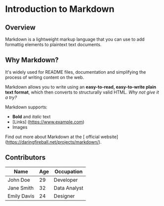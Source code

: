 # Introduction to Markdown

## Overview
Markdown is a lightweight markup language that you can use to add formattig elements to plaintext text documents.

## Why Markdown?
It's widely used for README files, documentation and simplifying the process of writing content on the web.


Markdown allows you to write using an **easy-to-read, easy-to-write plain text format**, which then converts to structurally valid HTML.
*Why not give it a try?*

Markdown supports:
- **Bold** and _italic_ text
- [Links] (https://www.example.com)
- Images

Find out more about Markdown at the [ official website] (https://daringfireball.net/projects/markdown/).


## Contributors
| Name   | Age | Occupation |
|--------|-----|------------|
| John Doe | 29 | Developer |
| Jane Smith | 32 | Data Analyst |
| Emily Davis | 24 | Designer |